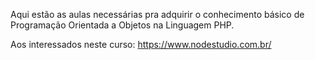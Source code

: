 Aqui estão as aulas necessárias pra adquirir o conhecimento básico de Programação Orientada a Objetos na Linguagem PHP. 


Aos interessados neste curso: https://www.nodestudio.com.br/
